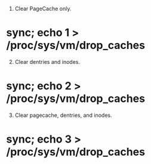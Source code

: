 1. Clear PageCache only.

# sync; echo 1 > /proc/sys/vm/drop_caches
2. Clear dentries and inodes.

# sync; echo 2 > /proc/sys/vm/drop_caches
3. Clear pagecache, dentries, and inodes.

# sync; echo 3 > /proc/sys/vm/drop_caches 
